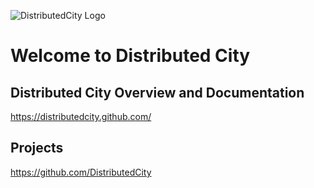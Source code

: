![DistributedCity Logo](/images/dclogo-big.png)

# Welcome to Distributed City

## Distributed City Overview and Documentation
https://distributedcity.github.com/

## Projects
https://github.com/DistributedCity